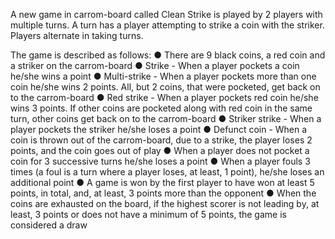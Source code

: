 A new game in carrom-board called ​Clean Strike is played by 2 players with multiple ​turn​s. 
A turn has a player attempting to strike a coin with the striker. Players alternate in taking turns. 

The game is described as follows:
● There are 9 black coins, a red coin and a striker on the carrom-board
● Strike​ - When a player pockets a coin he/she wins a point
● Multi-strike - When a player pockets more than one coin he/she wins 2 points. All, but 2 coins, that were pocketed, get back on to the carrom-board
● Red strike - When a player pockets red coin he/she wins 3 points. If other coins are pocketed along with red coin in the same turn, 
    other coins get back on to the carrom-board
● Striker strike​ - When a player pockets the striker he/she loses a point
● Defunct coin - When a coin is thrown out of the carrom-board, due to a strike, the player
    loses 2 points, and the coin goes out of play
● When a player does not pocket a coin for 3 successive turns he/she loses a point
● When a player ​fouls 3 times (a ​foul is a turn where a player loses, at least, 1 point),
    he/she loses an additional point
● A ​game is won by the first player to have won at least 5 points, in total, and, at least, 3
    points more than the opponent
● When the coins are exhausted on the board, if the highest scorer is not leading by, at
    least, 3 points or does not have a minimum of 5 points, the game is considered a draw
